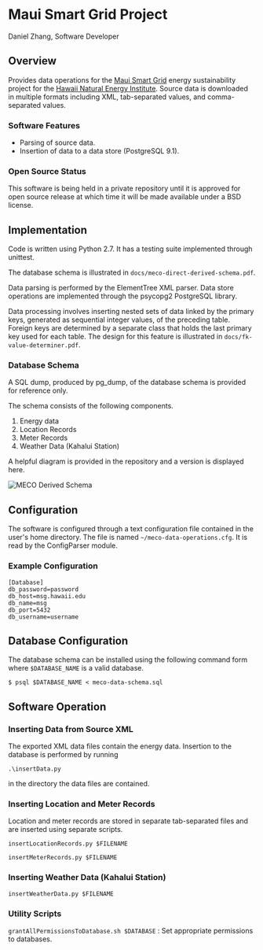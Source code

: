 # Maui Smart Grid Project

Daniel Zhang, Software Developer

## Overview

Provides data operations for the [Maui Smart Grid](http://www.mauismartgrid.com) energy sustainability project for the [Hawaii Natural Energy Institute](http://www.hnei.hawaii.edu). Source data is downloaded in multiple formats including XML, tab-separated values, and comma-separated values.


### Software Features
* Parsing of source data.
* Insertion of data to a data store (PostgreSQL 9.1).

### Open Source Status

This software is being held in a private repository until it is approved for open source release at which time it will be made available under a BSD license.


## Implementation

Code is written using Python 2.7. It has a testing suite implemented through unittest.

The database schema is illustrated in `docs/meco-direct-derived-schema.pdf`.

Data parsing is performed by the ElementTree XML parser. Data store operations are implemented through the psycopg2 PostgreSQL library.

Data processing involves inserting nested sets of data linked by the primary keys, generated as sequential integer values, of the preceding table. Foreign keys are determined by a separate class that holds the last primary key used for each table. The design for this feature is illustrated in `docs/fk-value-determiner.pdf`.

### Database Schema
A SQL dump, produced by pg_dump, of the database schema is provided for reference only.

The schema consists of the following components.

1. Energy data
2. Location Records
3. Meter Records
4. Weather Data (Kahalui Station)

A helpful diagram is provided in the repository and a version is displayed here.

![MECO Derived Schema](https://raw.github.com/Hawaii-Smart-Energy-Project/maui-smart-grid/master/diagrams/meco-direct-derived-schema.png)

## Configuration

The software is configured through a text configuration file contained in the user's home directory. The file is named `~/meco-data-operations.cfg`. It is read by the ConfigParser module.

### Example Configuration

    [Database]
    db_password=password
    db_host=msg.hawaii.edu
    db_name=msg
    db_port=5432
    db_username=username

## Database Configuration

The database schema can be installed using the following command form where `$DATABASE_NAME` is a valid database.

    $ psql $DATABASE_NAME < meco-data-schema.sql

## Software Operation

### Inserting Data from Source XML

The exported XML data files contain the energy data. Insertion to the database is performed by running

    .\insertData.py
    
in the directory the data files are contained.
    
### Inserting Location and Meter Records

Location and meter records are stored in separate tab-separated files and are inserted using separate scripts.

    insertLocationRecords.py $FILENAME

    insertMeterRecords.py $FILENAME

### Inserting Weather Data (Kahalui Station)

    insertWeatherData.py $FILENAME

### Utility Scripts

`grantAllPermissionsToDatabase.sh $DATABASE`
: Set appropriate permissions to databases.